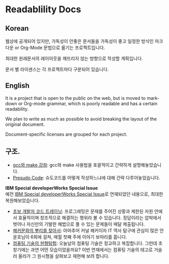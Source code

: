 # Readablility Docs

## Korean
웹상에 공개되어 있지만, 가독성이 안좋은 문서들을 가독성이 좋고 일정한 방식인 마크다운 or Org-Mode 문법으로 옮기는 프로젝트입니다.

최대한 원래문서의 레이아웃을 깨뜨리지 않는 방향으로 작성할 계획입니다.

문서 별 라이센스는 각 프로젝트마다 구분되어 있습니다.


## English
It is a project that is open to the public on the web, but is moved to mark-down or Org-mode grammar, which is poorly readable and has a certain readability.

We plan to write as much as possible to avoid breaking the layout of the original document.

Document-specific licenses are grouped for each project.

## 구조.

* [gcc와 make 강좌](https://github.com/black7375/ReadabilityDocs/tree/master/gcc%EC%99%80%20make%20%EA%B0%95%EC%A2%8C): gcc와 make 사용법을 포괄적이고 간략하게 설명해놓았습니다.
* [Presudo Code](https://github.com/black7375/ReadabilityDocs/tree/master/Pseudo%20Code): 슈도코드를 어떻게 작성하느냐에 대해 간략 다루어놓았습니다.

**IBM Special developerWorks Special Issue**  
예전 [IBM Special developerWorks Special Issue](https://web.archive.org/web/20090724171313/http://www.ibm.com/developerworks/kr/library/s_issue//)로 연재되었던 내용으로, 최대한 복원해보았습니다.

* [초보 개발자 코드 트레이닝](https://github.com/black7375/ReadabilityDocs/tree/master/%EC%B4%88%EB%B3%B4%20%EA%B0%9C%EB%B0%9C%EC%9E%90%20%EC%BD%94%EB%93%9C%20%ED%8A%B8%EB%A0%88%EC%9D%B4%EB%8B%9D): 프로그래밍은 문제를 주어진 상황과 제한된 자원 안에서 효율적이며 창조적으로 해결하는 행위라 볼 수 있습니다. 정답이라는 압박에서 벗어나 자신만의 기발한 해법으로 풀 수 있는 문제들이 매달 제출됩니다.
* [해커문화의 뿌리를 찾아서](https://github.com/black7375/ReadabilityDocs/tree/master/%ED%95%B4%EC%BB%A4%20%EB%AC%B8%ED%99%94%EC%9D%98%20%EB%BF%8C%EB%A6%AC%EB%A5%BC%20%EC%B0%BE%EC%95%84%EC%84%9C): 아마추어 커널 해커이자 IT 역사 탐구에 관심이 많은 안윤호님이 6회에 걸쳐, 매월 첫째 주에 이야기 보따리를 풉니다.
* [컴퓨팅 기술의 원형탐험](https://github.com/black7375/ReadabilityDocs/tree/master/%EC%BB%B4%ED%93%A8%ED%8C%85%20%EA%B8%B0%EC%88%A0%EC%9D%98%20%EC%9B%90%ED%98%95%ED%83%90%ED%97%98): 오늘날의 컴퓨팅 기술은 정교하고 복잡합니다. 그런데 초창기에는 과연 어떤 모습이었을까요? 이번 연재에서는 컴퓨팅 기술의 태고로 거슬러 올라가 그 원시형을 살펴보고 재현해 보려 합니다. 
